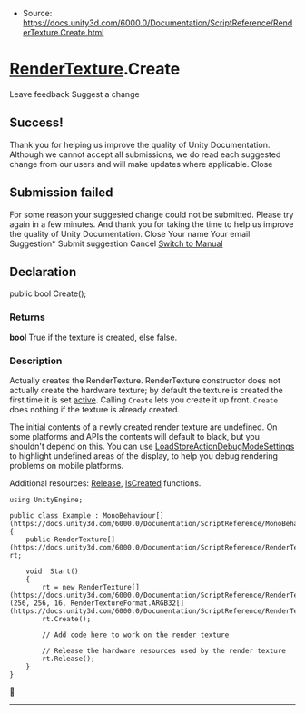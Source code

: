 * Source: https://docs.unity3d.com/6000.0/Documentation/ScriptReference/RenderTexture.Create.html

#  [RenderTexture](https://docs.unity3d.com/6000.0/Documentation/ScriptReference/RenderTexture.html).Create
Leave feedback
Suggest a change
## Success!
Thank you for helping us improve the quality of Unity Documentation. Although we cannot accept all submissions, we do read each suggested change from our users and will make updates where applicable.
Close
## Submission failed
For some reason your suggested change could not be submitted. Please <a>try again</a> in a few minutes. And thank you for taking the time to help us improve the quality of Unity Documentation.
Close
Your name Your email Suggestion* Submit suggestion
Cancel
[Switch to Manual](https://docs.unity3d.com/6000.0/Documentation/Manual/class-RenderTexture.html "Go to RenderTexture Component in the Manual")
## Declaration
public bool Create(); 
### Returns
**bool** True if the texture is created, else false. 
### Description
Actually creates the RenderTexture.
RenderTexture constructor does not actually create the hardware texture; by default the texture is created the first time it is set [active](https://docs.unity3d.com/6000.0/Documentation/ScriptReference/RenderTexture-active.html). Calling `Create` lets you create it up front. `Create` does nothing if the texture is already created.  
  
The initial contents of a newly created render texture are undefined. On some platforms and APIs the contents will default to black, but you shouldn't depend on this. You can use [LoadStoreActionDebugModeSettings](https://docs.unity3d.com/6000.0/Documentation/ScriptReference/Rendering.LoadStoreActionDebugModeSettings.html) to highlight undefined areas of the display, to help you debug rendering problems on mobile platforms.  
  
Additional resources: [Release](https://docs.unity3d.com/6000.0/Documentation/ScriptReference/RenderTexture.Release.html), [IsCreated](https://docs.unity3d.com/6000.0/Documentation/ScriptReference/RenderTexture.IsCreated.html) functions.
```
using UnityEngine;  
  
public class Example : MonoBehaviour[](https://docs.unity3d.com/6000.0/Documentation/ScriptReference/MonoBehaviour.html)
{
    public RenderTexture[](https://docs.unity3d.com/6000.0/Documentation/ScriptReference/RenderTexture.html) rt;  
  
    void  Start()
    {
        rt = new RenderTexture[](https://docs.unity3d.com/6000.0/Documentation/ScriptReference/RenderTexture.html)(256, 256, 16, RenderTextureFormat.ARGB32[](https://docs.unity3d.com/6000.0/Documentation/ScriptReference/RenderTextureFormat.ARGB32.html));
        rt.Create();  
  
        // Add code here to work on the render texture  
  
        // Release the hardware resources used by the render texture
        rt.Release();
    }
}

```

* * *
